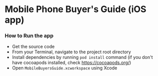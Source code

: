 # Mobile Phone Buyer's Guide (iOS app)

### How to Run the app
- Get the source code
- From your Terminal, navigate to the project root directory 
- Install dependencies by running `pod install` command (if you don't have cocoapods installed, check https://cocoapods.org/)
- Open `MobileBuyersGuide.xcworkspace` using Xcode
